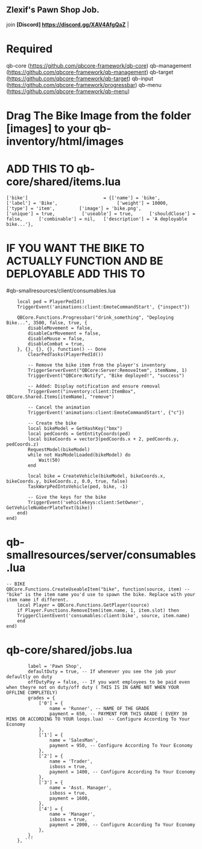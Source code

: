 ## Zlexif's Pawn Shop Job.
join **[Discord] https://discord.gg/XAV4AfgQaZ** |

# Required
qb-core (https://github.com/qbcore-framework/qb-core)
qb-management (https://github.com/qbcore-framework/qb-management)
qb-target (https://github.com/qbcore-framework/qb-target)
qb-input (https://github.com/qbcore-framework/progressbar)
qb-menu (https://github.com/qbcore-framework/qb-menu)

# Drag The Bike Image from the folder [images] to your qb-inventory/html/images

# ADD THIS TO **qb-core/shared/items.lua**
    ['bike']                            = {['name'] = 'bike',                              ['label'] = 'Bike',                      ['weight'] = 10000,        ['type'] = 'item',         ['image'] = 'bike.png',                   ['unique'] = true,          ['useable'] = true,      ['shouldClose'] = false,      ['combinable'] = nil,   ['description'] = 'A deployable bike...'},

# IF YOU WANT THE BIKE TO ACTUALLY FUNCTION AND BE DEPLOYABLE ADD THIS TO
#qb-smallresources/client/consumables.lua
```RegisterNetEvent('consumables:client:bike', function(itemName)
    local ped = PlayerPedId()
    TriggerEvent('animations:client:EmoteCommandStart', {"inspect"})

    QBCore.Functions.Progressbar("drink_something", "Deploying Bike...", 3500, false, true, {
        disableMovement = false,
        disableCarMovement = false,
        disableMouse = false,
        disableCombat = true,
    }, {}, {}, {}, function() -- Done
        ClearPedTasks(PlayerPedId())

        -- Remove the bike item from the player's inventory
        TriggerServerEvent("QBCore:Server:RemoveItem", itemName, 1)
        TriggerEvent("QBCore:Notify", "Bike deployed!", "success")

        -- Added: Display notification and ensure removal
        TriggerEvent("inventory:client:ItemBox", QBCore.Shared.Items[itemName], "remove")

        -- Cancel the animation
        TriggerEvent('animations:client:EmoteCommandStart', {"c"})

        -- Create the bike
        local bikeModel = GetHashKey("bmx")
        local pedCoords = GetEntityCoords(ped)
        local bikeCoords = vector3(pedCoords.x + 2, pedCoords.y, pedCoords.z)
        RequestModel(bikeModel)
        while not HasModelLoaded(bikeModel) do
            Wait(50)
        end

        local bike = CreateVehicle(bikeModel, bikeCoords.x, bikeCoords.y, bikeCoords.z, 0.0, true, false)
        TaskWarpPedIntoVehicle(ped, bike, -1)

        -- Give the keys for the bike
        TriggerEvent('vehiclekeys:client:SetOwner', GetVehicleNumberPlateText(bike))
    end)
end)
```

# qb-smallresources/server/consumables.lua
```
-- BIKE
QBCore.Functions.CreateUseableItem("bike", function(source, item) -- "bike" is the item name you'd use to spawn the bike. Replace with your item name if different.
    local Player = QBCore.Functions.GetPlayer(source)
    if Player.Functions.RemoveItem(item.name, 1, item.slot) then
    TriggerClientEvent('consumables:client:bike', source, item.name)
    end
end)
```
# **qb-core/shared/jobs.lua**
```   ['pawn'] = {
		label = 'Pawn Shop',
		defaultDuty = true, -- If whenever you see the job your defaultly on duty
		offDutyPay = false, -- If you want employees to be paid even when theyre not on duty/off duty ( THIS IS IN GAME NOT WHEN YOUR OFFLINE COMPLETELY)
		grades = {
            ['0'] = {
                name = 'Runner', -- NAME OF THE GRADE
                payment = 650, -- PAYMENT FOR THIS GRADE ( EVERY 30 MINS OR ACCORDING TO YOUR loops.lua)  -- Configure According To Your Economy
            },
            ['1'] = {
                name = 'SalesMan',
                payment = 950, -- Configure According To Your Economy
            },
            ['2'] = {
                name = 'Trader',
                isboss = true,
                payment = 1400, -- Configure According To Your Economy
            },
            ['3'] = {
                name = 'Asst. Manager',
                isboss = true,
                payment = 1600,
            },
            ['4'] = {
                name = 'Manager',
                isboss = true,
                payment = 2000, -- Configure According To Your Economy
            },
        },
	}, ```
